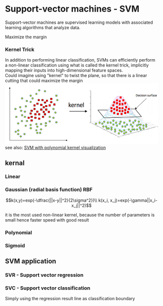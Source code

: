 # Support-vector machines - SVM
Support-vector machines are supervised learning models with associated learning algorithms that analyze data.

Maximize the margin

### Kernel Trick
In addition to performing linear classification, SVMs can efficiently perform a non-linear classification using what is called the kernel trick, implicitly mapping their inputs into high-dimensional feature spaces.  
Could imagine using "kernel" to twist the plane, so that there is a linear cutting that could maximize the margin  
![](img/svm_kernel_trick.png)
see also: [SVM with polynomial kernel visualization](https://www.youtube.com/watch?v=3liCbRZPrZA)
## kernal
### Linear
### Gaussian (radial basis function) RBF
```math
k(x,y)=exp(-\dfrac{||x-y||^2}{2\sigma^2})\\
k(x_i, x_j)=exp(-\gamma||x_i-x_j||^2)
```
it is the most used non-linear kernel, because the number of parameters is small hence faster speed with good result
### Polynomial
### Sigmoid

## SVM application
### SVR - Support vector regression
### SVC - Support vector classification
Simply using the regression result line as classification boundary